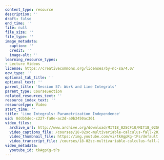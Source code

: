 ```yaml
---
content_type: resource
description: ''
draft: false
end_time: ''
file: null
file_size: ''
file_type: ''
image_metadata:
  caption: ''
  credit: ''
  image-alt: ''
learning_resource_types:
- Lecture Videos
license: https://creativecommons.org/licenses/by-nc-sa/4.0/
ocw_type: ''
optional_tab_title: ''
optional_text: ''
parent_title: 'Session 57: Work and Line Integrals'
parent_type: CourseSection
related_resources_text: ''
resource_index_text: ''
resourcetype: Video
start_time: ''
title: 'Line Integrals: Parametrization Independence'
uid: 8ddb5dec-c227-fa8e-ac2d-a0b3450ac361
video_files:
  archive_url: http://www.archive.org/download/MIT18_02SCF10/MIT18_02SCF10Rec_40_300k.mp4
  video_captions_file: /courses/18-02sc-multivariable-calculus-fall-2010/b4342b2f945c543f8f177a15400e64c4_tkAgpKg-tPs.vtt
  video_thumbnail_file: https://img.youtube.com/vi/tkAgpKg-tPs/default.jpg
  video_transcript_file: /courses/18-02sc-multivariable-calculus-fall-2010/3e241b10f02193d58d4e077941a45fe9_tkAgpKg-tPs.pdf
video_metadata:
  youtube_id: tkAgpKg-tPs
---
```


